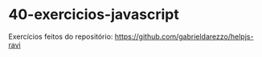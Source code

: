 # 40-exercicios-javascript

Exercícios feitos do repositório: https://github.com/gabrieldarezzo/helpjs-ravi
